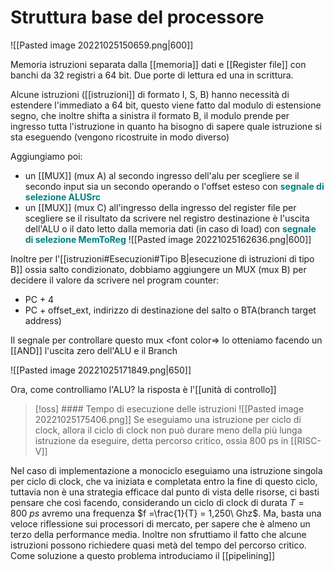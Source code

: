 # Struttura base del processore

![[Pasted image 20221025150659.png|600]] 

Memoria istruzioni separata dalla [[memoria]] dati e [[Register file]] con banchi da 32 registri a 64 bit. Due porte di lettura ed una in scrittura.

Alcune istruzioni ([[istruzioni]] di formato I, S, B) hanno necessità di estendere l'immediato a 64 bit, questo viene fatto dal modulo di estensione segno, che inoltre shifta a sinistra il formato B, il modulo prende per ingresso tutta l'istruzione in quanto ha bisogno di sapere quale istruzione si sta eseguendo (vengono ricostruite in modo diverso)

Aggiungiamo poi:
- un [[MUX]] (mux A) al secondo ingresso dell'alu per scegliere se il secondo input sia un secondo operando o l'offset esteso con <font color="teal">**segnale di selezione ALUSrc**</font>
- un [[MUX]] (mux C) all'ingresso della ingresso del register file per scegliere se il risultato da scrivere nel registro destinazione è l'uscita dell'ALU o il dato letto dalla memoria dati (in caso di load) con <font color=teal>**segnale di selezione MemToReg**</font>
![[Pasted image 20221025162636.png|600]]

Inoltre per l'[[istruzioni#Esecuzioni#Tipo B|esecuzione di istruzioni di tipo B]] ossia salto condizionato, dobbiamo aggiungere un MUX (mux B) per decidere il valore da scrivere nel program counter:
- PC + 4
- PC + offset_ext, indirizzo di destinazione del salto o BTA(branch target address)

Il segnale per controllare questo mux <font color=> lo otteniamo facendo un [[AND]] l'uscita zero dell'ALU e il Branch

![[Pasted image 20221025171849.png|650]]

Ora, come controlliamo l'ALU? la risposta è l'[[unità di controllo]]



>[!oss] #### Tempo di esecuzione delle istruzioni
>![[Pasted image 20221025175406.png]]
>Se eseguiamo una istruzione per ciclo di clock, allora il ciclo di clock non può durare meno della più lunga istruzione da eseguire, detta percorso critico, ossia 800 ps in [[RISC-V]]
>

Nel caso di implementazione a monociclo eseguiamo una istruzione singola per ciclo di clock, che va iniziata e completata entro la fine di questo ciclo, tuttavia non è una strategia efficace dal punto di vista delle risorse, ci basti pensare che così facendo, considerando un ciclo di clock di durata $T=800\ ps$ avremo una frequenza $f =\frac{1}{T} = 1,250\ Ghz$. Ma, basta una veloce riflessione sui processori di mercato, per sapere che è almeno un terzo della performance media. Inoltre non sfruttiamo il fatto che alcune istruzioni possono richiedere quasi metà del tempo del percorso critico.
Come soluzione a questo problema introduciamo il [[pipelining]] 
